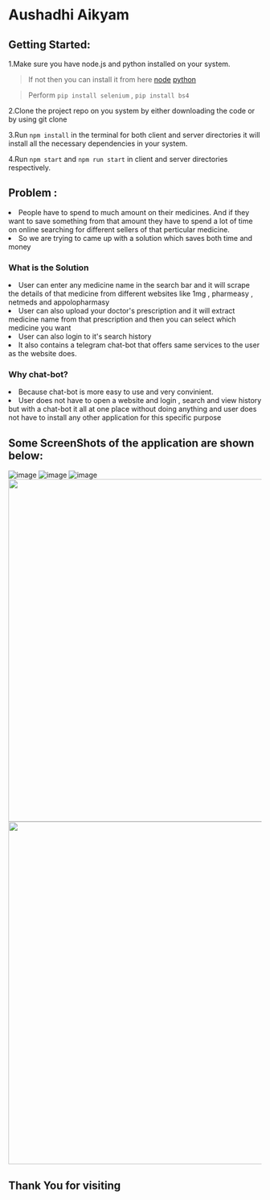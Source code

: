 # Aushadhi Aikyam

<h2>Getting Started:</h2>
1.Make sure you have node.js and python installed on your system. 
  
>If not then you can install it from here [node](https://nodejs.org/en/) [python](https://www.python.org/downloads/)

>Perform ```pip install selenium``` , ```pip install bs4``` 

2.Clone the project repo on you system by either downloading the code or by using git clone

3.Run ```npm install``` in the terminal for both client and server directories it will install all the necessary dependencies in your system.

4.Run ```npm start``` and ```npm run start``` in client and server directories respectively.

<h2>Problem : </h2>
<li>People have to spend to much amount on their medicines. And if they want to save something from that amount they have to spend a lot of time on online searching for different sellers of that perticular medicine.
<li>So we are trying to came up with a solution which saves both time and money

<h3>What is the Solution</h3>
<li>User can enter any medicine name in the search bar and it will scrape the details of that medicine from different websites like 1mg , pharmeasy , netmeds and appolopharmasy
<li>User can also upload your doctor's prescription and it will extract medicine name from that prescription and then you can select which medicine you want
<li>User can also login to it's search history
<li>It also contains a telegram chat-bot that offers same services to the user as the website does.

<h3>Why chat-bot?</h3>
<li>Because chat-bot is more easy to use and very convinient.
<li>User does not have to open a website and login , search and view history but with a chat-bot it all at one place without doing anything and user does not have to install any other application for this specific purpose

<h2> Some ScreenShots of the application are shown below: </h2>

![image](https://user-images.githubusercontent.com/100745680/231775938-e5ca98a9-ce75-4881-8f25-690ae7503d91.png)
![image](https://user-images.githubusercontent.com/100745680/231277569-63510ea1-6d96-48a3-a46c-7b9363bb1821.png)
![image](https://user-images.githubusercontent.com/100745680/231776327-b6ff1bdf-7771-4f9d-8d24-49eaf78457d3.png)
<img src="https://user-images.githubusercontent.com/100745680/232057882-9652d4fc-d626-47b3-9492-45ff234c9a4a.jpeg" height="680">
<img src="https://user-images.githubusercontent.com/100745680/232058027-b5779c48-d8a8-411a-bfaa-f1dc4ed31b21.jpeg" height="680">



<h2>Thank You for visiting</h2>
